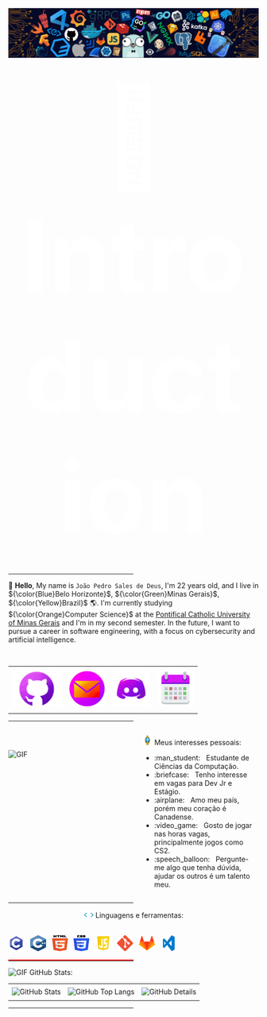 <!-- Banner -->
<div>
<img align="center" alt="Header" src="https://github.com/Mateus-Resende-Ottoni/Mateus-Resende-Ottoni/blob/main/img/header.png?raw=true"/>
</div>
<br>

<!-- Introduction Banner -->
<h3 style="font-size: 200px; text-align: center; color: white; margin: 0; padding: 20px;">🚪 Introduction</h3>

<!-- Texto de apresentação -->
<hr style="width:50%; text-align:left; margin-left:0;">
<p align="left">
👋 <b>Hello</b>, My name is <code>João Pedro Sales de Deus</code>, I'm 22 years old, and I live in ${\color{Blue}Belo Horizonte}$, ${\color{Green}Minas Gerais}$, ${\color{Yellow}Brazil}$ 🌎. I'm currently studying  ${\color{Orange}Computer Science}$ at the <a href="https://www.pucminas.br/" target="_blank">Pontifical Catholic University of Minas Gerais</a> and I'm in my second semester. In the future, I want to pursue a career in software engineering, with a focus on cybersecurity and artificial intelligence.
</p>
<br>
<!-- Ícones de redes sociais -->
<div align="center">
<table>
<tr>
<td align="center" colspan="4"></td>
</tr>
<tr>
<td>
<a href="https://github.com/Mateus-Resende-Ottoni" target="_blank">
<img src="https://github.com/Mateus-Resende-Ottoni/Mateus-Resende-Ottoni/blob/main/img/github_custom.png?raw=true" width="100px" height="75px"/>
</a>
</td>
<td>
<a href="mailto:mateus.resende.ottoni@gmail.com" target="_blank">
<img src="https://github.com/Mateus-Resende-Ottoni/Mateus-Resende-Ottoni/blob/main/img/gmail_custom.png?raw=true" width="75px" height="75px"/>
</a>
</td>
<td>
<a href="https://discordapp.com/users/410787257969278977" target="_blank">
<img src="https://github.com/Mateus-Resende-Ottoni/Mateus-Resende-Ottoni/blob/main/img/discord_custom.png?raw=true" width="75px" height="75px"/>
</a>
</td>
<td>
<a href="https://calendly.com/mateus-resende-ottoni" target="_blank">
<img src="https://github.com/Mateus-Resende-Ottoni/Mateus-Resende-Ottoni/blob/main/img/calendar_custom.png?raw=true" width="75px" height="75px"/>
</a>
</td>
</tr>
<tr>
<td align="center" colspan="4"></td>
</tr>
</table>
</div>
<hr style="width:50%; text-align:left; margin-left:0;">

<!-- Meus Interesses -->
<div style="display: flex; align-items: center;">
    <img align="right" alt="GIF" src="https://raw.githubusercontent.com/MicaelliMedeiros/micaellimedeiros/master/image/computer-illustration.png" width="250px" height="250px" style="margin-right: 20px;"/>
    <div>
        <p>
            <img height="20" alt="GIF" src="https://github.com/Mateus-Resende-Ottoni/Mateus-Resende-Ottoni/blob/main/img/soulgem.gif?raw=true"/> Meus interesses pessoais:
        </p>
        <ul>
            <li>:man_student: &nbsp; Estudante de Ciências da Computação.</li>
            <li>:briefcase: &nbsp; Tenho interesse em vagas para Dev Jr e Estágio.</li>
            <li>:airplane: &nbsp; Amo meu país, porém meu coração é Canadense.</li>
            <li>:video_game: &nbsp; Gosto de jogar nas horas vagas, principalmente jogos como CS2.</li>
            <li>:speech_balloon: &nbsp; Pergunte-me algo que tenha dúvida, ajudar os outros é um talento meu.</li>
        </ul>
    </div>
</div>
<hr style="width:50%; text-align:left; margin-left:0;">

<!-- Alinhando GIF e Texto -->
<div style="display: flex; align-items: center; justify-content: center;">
<img height="20" alt="GIF" src="https://github.com/Mateus-Resende-Ottoni/Mateus-Resende-Ottoni/blob/main/img/skills.gif?raw=true"/>&nbsp; <span>Linguagens e ferramentas:</span>
</div>
<br>

<!-- Ícones de linguagens e ferramentas -->
<code><a href="https://www.open-std.org/jtc1/sc22/wg14/" target="_blank"><img width="32" height="32" src="https://github.com/Mateus-Resende-Ottoni/Mateus-Resende-Ottoni/blob/main/img/c.png?raw=true"/></a></code>
&nbsp;
  <code><a href="https://www.open-std.org/jtc1/sc22/wg14/" target="_blank"><img width="32" height="32" src="https://github.com/Mateus-Resende-Ottoni/Mateus-Resende-Ottoni/blob/main/img/cpp.svg?raw=true"/></a></code>
&nbsp;
  <code><a href="https://www.w3schools.com/html/" target="_blank"><img width="32" height="32" src="https://github.com/Mateus-Resende-Ottoni/Mateus-Resende-Ottoni/blob/main/img/html.svg"/></a></code>
&nbsp; 
  <code><a href="https://www.w3schools.com/css/" target="_blank"><img width="32" height="32" src="https://github.com/Mateus-Resende-Ottoni/Mateus-Resende-Ottoni/blob/main/img/css.svg"/></a></code>
&nbsp;
  <code><a href="https://www.open-std.org/jtc1/sc22/wg14/" target="_blank"><img width="32" height="32" src="https://github.com/Mateus-Resende-Ottoni/Mateus-Resende-Ottoni/blob/main/img/js.png?raw=true"/></a></code>
&nbsp;
  <code><a href="https://git-scm.com/" target="_blank"><img width="32" height="32" src="https://github.com/Mateus-Resende-Ottoni/Mateus-Resende-Ottoni/blob/main/img/git.png"/></a></code>
&nbsp; 
  <code><a href="https://about.gitlab.com/" target="_blank"><img width="32" height="32" src="https://github.com/Mateus-Resende-Ottoni/Mateus-Resende-Ottoni/blob/main/img/gitlab.png"/></a></code>
&nbsp;
  <code><a href="https://code.visualstudio.com/" target="_blank"><img width="32" height="32" src="https://github.com/Mateus-Resende-Ottoni/Mateus-Resende-Ottoni/blob/main/img/vs.png"/></a></code>
        
</div>

<hr style="width:50%; text-align:left; margin-left:0; border:none; border-top:2px solid red;">

<!-- GitHub Stats -->
<img height="20" alt="GIF" src="https://github.com/joaopauloaramuni/joaopauloaramuni/blob/main/img/graphic.gif?raw=true"/> GitHub Stats:
<div align="center">
<table>
<tr>
<td align="center" colspan="3"></td>
</tr> 
<tr>
<td><img alt="GitHub Stats" width="200px" src="http://github-profile-summary-cards.vercel.app/api/cards/stats?username=JoaoPedroSalesDeuss&theme=github_dark"/></td>
<td><img alt="GitHub Top Langs" width="200px" src="http://github-profile-summary-cards.vercel.app/api/cards/repos-per-language?username=JoaoPedroSalesDeuss&theme=github_dark"/></td>
<td><img alt="GitHub Details" width="420px" src="http://github-profile-summary-cards.vercel.app/api/cards/profile-details?username=JoaoPedroSalesDeuss&theme=github_dark"/></td>
</tr>
<tr>
<td align="center" colspan="3"></td>
</tr>
</table>
</div>

<hr style="width:50%; text-align:left; margin-left:0;">
